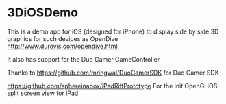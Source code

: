 3DiOSDemo
=========

This is a demo app for iOS (designed for iPhone) to display side by side 3D graphics for such devices as 
OpenDive http://www.durovis.com/opendive.html

It also has support for the Duo Gamer GameController

Thanks to 
https://github.com/mringwal/DuoGamerSDK for Duo Gamer SDK

https://github.com/sphereinabox/iPadRiftPrototype For the init OpenGl iOS split screen view for iPad
